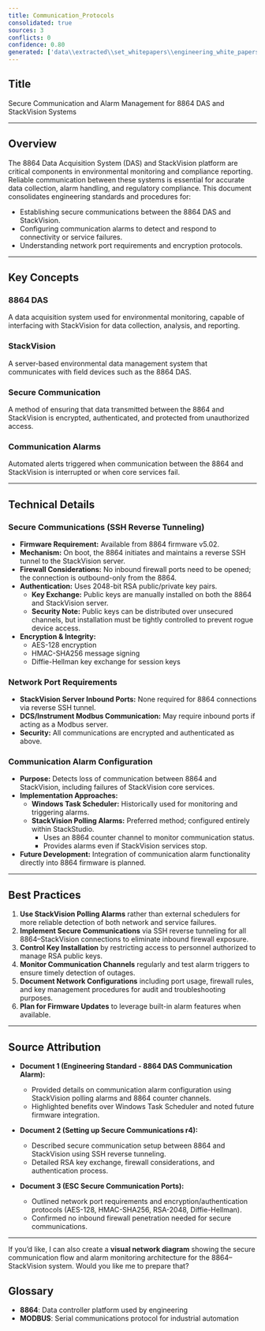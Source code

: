 ```yaml
---
title: Communication_Protocols
consolidated: true
sources: 3
conflicts: 0
confidence: 0.80
generated: ['data\\extracted\\set_whitepapers\\engineering_white_papers_WhitePapers_Alarms_EngineeringStandard-8864DASCommunicationAlarmmsg_208fb445.md', 'data\\extracted\\set_whitepapers\\engineering_white_papers_WhitePapers_SecureCommunication_SettingupSecureCommunicationsr4docx_3749cf68.md', 'data\\extracted\\set_whitepapers\\engineering_white_papers_WhitePapers_ServerMigration_ESCSecureCommunicationPortspdf_d3ae44db.md']  # This would be a timestamp
---
```


## Title
Secure Communication and Alarm Management for 8864 DAS and StackVision Systems

---

## Overview
The 8864 Data Acquisition System (DAS) and StackVision platform are critical components in environmental monitoring and compliance reporting. Reliable communication between these systems is essential for accurate data collection, alarm handling, and regulatory compliance. This document consolidates engineering standards and procedures for:

- Establishing secure communications between the 8864 DAS and StackVision.
- Configuring communication alarms to detect and respond to connectivity or service failures.
- Understanding network port requirements and encryption protocols.

---

## Key Concepts

### 8864 DAS
A data acquisition system used for environmental monitoring, capable of interfacing with StackVision for data collection, analysis, and reporting.

### StackVision
A server-based environmental data management system that communicates with field devices such as the 8864 DAS.

### Secure Communication
A method of ensuring that data transmitted between the 8864 and StackVision is encrypted, authenticated, and protected from unauthorized access.

### Communication Alarms
Automated alerts triggered when communication between the 8864 and StackVision is interrupted or when core services fail.

---

## Technical Details

### Secure Communications (SSH Reverse Tunneling)
- **Firmware Requirement:** Available from 8864 firmware v5.02.
- **Mechanism:** On boot, the 8864 initiates and maintains a reverse SSH tunnel to the StackVision server.
- **Firewall Considerations:** No inbound firewall ports need to be opened; the connection is outbound-only from the 8864.
- **Authentication:** Uses 2048-bit RSA public/private key pairs.
  - **Key Exchange:** Public keys are manually installed on both the 8864 and StackVision server.
  - **Security Note:** Public keys can be distributed over unsecured channels, but installation must be tightly controlled to prevent rogue device access.
- **Encryption & Integrity:**
  - AES-128 encryption
  - HMAC-SHA256 message signing
  - Diffie-Hellman key exchange for session keys

### Network Port Requirements
- **StackVision Server Inbound Ports:** None required for 8864 connections via reverse SSH tunnel.
- **DCS/Instrument Modbus Communication:** May require inbound ports if acting as a Modbus server.
- **Security:** All communications are encrypted and authenticated as above.

### Communication Alarm Configuration
- **Purpose:** Detects loss of communication between 8864 and StackVision, including failures of StackVision core services.
- **Implementation Approaches:**
  - **Windows Task Scheduler:** Historically used for monitoring and triggering alarms.
  - **StackVision Polling Alarms:** Preferred method; configured entirely within StackStudio.
    - Uses an 8864 counter channel to monitor communication status.
    - Provides alarms even if StackVision services stop.
- **Future Development:** Integration of communication alarm functionality directly into 8864 firmware is planned.

---

## Best Practices

1. **Use StackVision Polling Alarms** rather than external schedulers for more reliable detection of both network and service failures.
2. **Implement Secure Communications** via SSH reverse tunneling for all 8864–StackVision connections to eliminate inbound firewall exposure.
3. **Control Key Installation** by restricting access to personnel authorized to manage RSA public keys.
4. **Monitor Communication Channels** regularly and test alarm triggers to ensure timely detection of outages.
5. **Document Network Configurations** including port usage, firewall rules, and key management procedures for audit and troubleshooting purposes.
6. **Plan for Firmware Updates** to leverage built-in alarm features when available.

---

## Source Attribution

- **Document 1 (Engineering Standard - 8864 DAS Communication Alarm):**
  - Provided details on communication alarm configuration using StackVision polling alarms and 8864 counter channels.
  - Highlighted benefits over Windows Task Scheduler and noted future firmware integration.

- **Document 2 (Setting up Secure Communications r4):**
  - Described secure communication setup between 8864 and StackVision using SSH reverse tunneling.
  - Detailed RSA key exchange, firewall considerations, and authentication process.

- **Document 3 (ESC Secure Communication Ports):**
  - Outlined network port requirements and encryption/authentication protocols (AES-128, HMAC-SHA256, RSA-2048, Diffie-Hellman).
  - Confirmed no inbound firewall penetration needed for secure communications.

---

If you’d like, I can also create a **visual network diagram** showing the secure communication flow and alarm monitoring architecture for the 8864–StackVision system. Would you like me to prepare that?

## Glossary

- **8864**: Data controller platform used by engineering
- **MODBUS**: Serial communications protocol for industrial automation
